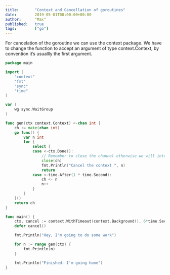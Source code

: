 ```yaml
---
title:       "Context and Cancellation of goroutines"
date:        2019-05-01T00:00:00+00:00
author:      "Max"
published:   true
tags:        ["go"]
---
```


For cancelation of the goroutine we can use the context package. We have to change the function to accept an argument of type context.Context, by convention it’s usuallly the first argument.

```go
package main

import (
	"context"
	"fmt"
	"sync"
	"time"
)

var (
	wg sync.WaitGroup
)

func gen(ctx context.Context) <-chan int {
	ch := make(chan int)
	go func() {
		var n int
		for {
			select {
			case <-ctx.Done():
				// Remember to close the channel otherwise we will introduce deadlock.
				close(ch)
				fmt.Println("Cancel the context ", n)
				return
			case <-time.After(1 * time.Second):
				ch <- n
				n++
			}
		}
	}()
	return ch
}

func main() {
	ctx, cancel := context.WithTimeout(context.Background(), 6*time.Second)
	defer cancel()

	fmt.Println("Hey, I'm going to do some work")

	for n := range gen(ctx) {
		fmt.Println(n)
	}

	fmt.Println("Finished. I'm going home")
}
```
